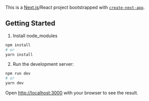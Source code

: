 This is a [Next.js](https://nextjs.org/)/React project bootstrapped with [`create-next-app`](https://github.com/vercel/next.js/tree/canary/packages/create-next-app).

## Getting Started

1. Install node_modules

```bash
npm install
# or
yarn install
```

2. Run the development server:

```bash
npm run dev
# or
yarn dev
```

Open [http://localhost:3000](http://localhost:3000) with your browser to see the result.
